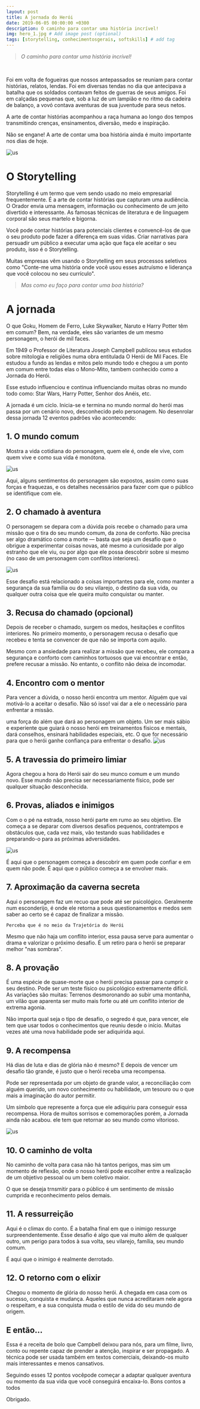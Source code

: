 ```yaml
---
layout: post
title: A jornada do Herói
date: 2019-06-05 00:00:00 +0300
description: O caminho para contar uma história incrível! 
img: hero_1.jpg # Add image post (optional)
tags: [storytelling, conhecimentosgerais, softskills] # add tag
---
```

>*O caminho para contar uma história incrível!*

&nbsp;

Foi em volta de fogueiras que nossos antepassados se reuniam para contar histórias, relatos, lendas. Foi em diversas tendas no dia que antecipava a batalha que os soldados contavam feitos de guerras de seus amigos. Foi em calçadas pequenas que, sob a luz de um lampião e no ritmo da cadeira de balanço, a vovó contava aventuras de sua juventude para seus netos.

A arte de contar histórias acompanhou a raça humana ao longo dos tempos transmitindo crenças, ensinamentos, diversão, medo e inspiração. 

Não se engane! A arte de contar uma boa história ainda é muito importante nos dias de hoje.

![us](/assets/img/us.jpeg )

# O Storytelling

Storytelling é um termo que vem sendo usado no meio empresarial frequentemente. É a arte de contar histórias que capturam uma audiência. O Orador envia uma mensagem, informação ou conhecimento de um jeito divertido e interessante. As famosas técnicas de literatura e de linguagem corporal são seus martelo e bigorna.

Você pode contar histórias para potenciais clientes e convencê-los de que o seu produto pode fazer a diferença em suas vidas. Criar narrativas para persuadir um público a executar uma ação que faça ele aceitar o seu produto, isso é o Storytelling.

Muitas empresas vêm usando o Storytelling em seus processos seletivos como "Conte-me uma história onde você usou esses autruísmo e liderança que você colocou no seu currículo".

>*Mas como eu faço para contar uma boa história?*


# A jornada

O que Goku, Homem de Ferro, Luke Skywalker, Naruto e Harry Potter têm em comum? Bem, na verdade, eles são variantes de um mesmo personagem, o herói de mil faces.

Em 1949 o Professor de Literatura Joseph Campbell publicou seus estudos sobre mitologia e religiões numa obra entitulada O Herói de Mil Faces. Ele estudou a fundo as lendas e mitos pelo mundo todo e chegou a um ponto em comum entre todas elas o Mono-Mito, tambem conhecido como a Jornada do Herói.

Esse estudo influenciou e continua influenciando muitas obras no mundo todo como: Star Wars, Harry Potter, Senhor dos Anéis, etc.

A jornada é um ciclo. Inicia-se e termina no mundo normal do herói mas passa por um cenário novo, desconhecido pelo  personagem. No desenrolar dessa jornada 12 eventos padrões vão acontecendo:


## 1. O mundo comum


Mostra a vida cotidiana do personagem, quem ele é, onde ele vive, com quem vive e como sua vida é monótona.

![us](/assets/img/Hercules.jpg)

Aqui, alguns sentimentos do personagem são expostos, assim como suas forças e fraquezas, e os detalhes necessários para fazer com que o público se identifique com ele.

## 2. O chamado à aventura

O personagem se depara com a dúvida pois recebe o chamado para uma missão que o tira do seu mundo comum, da zona de conforto. Não precisa ser algo dramático como a morte — basta que seja um desafio que o obrigue a experimentar coisas novas, até mesmo a curiosidade por algo estranho que ele viu, ou por algo que ele possa descobrir sobre si mesmo (no caso de um personagem com conflitos interiores).

![us](/assets/img/harry.jpg)

Esse desafio está relacionado a coisas importantes para ele, como manter a segurança da sua família ou do seu vilarejo, o destino da sua vida, ou qualquer outra coisa que ele queira muito conquistar ou manter.


## 3. Recusa do chamado (opcional)

Depois de receber o chamado, surgem os medos, hesitações e conflitos interiores. No primeiro momento, o personagem recusa o desafio que recebeu e tenta se convencer de que não se importa com aquilo.

Mesmo com a ansiedade para realizar a missão que recebeu, ele compara a segurança e conforto com caminhos tortuosos que vai encontrar e então, prefere recusar a missão. No entanto, o conflito não deixa de incomodar.

## 4. Encontro com o mentor

Para vencer a dúvida, o nosso herói encontra um mentor. Alguém que vai motivá-lo a aceitar o desafio. Não só isso! vai dar a ele o necessário para enfrentar a missão.

uma força do além que dará ao personagem um objeto. Um ser mais sábio e experiente que guiará o nosso herói em treinamentos fisicos e mentais, dará conselhos, ensinará habilidades especiais, etc. O que for necessário para que o herói ganhe confiança para enfrentar o desafio.
![us](/assets/img/goku.jpg)

## 5. A travessia do primeiro limiar

Agora chegou a hora do Herói sair do seu munco comum e um mundo novo. Esse mundo não precisa ser necessariamente físico, pode ser qualquer situação desconhecida.

## 6. Provas, aliados e inimigos

Com o  o pé na estrada, nosso herói parte em rumo ao seu objetivo. Ele começa a se deparar com diversos desafios pequenos, contratempos e obstáculos que, cada vez mais, vão testando suas habilidades e preparando-o para as próximas adversidades.

![us](/assets/img/titas.jpg)

É aqui que o personagem começa a descobrir em quem pode confiar e em quem não pode. É aqui que o público começa a se envolver mais.

## 7. Aproximação da caverna secreta

Aqui o personagem faz um recuo que pode até ser psicológico. Geralmente num esconderijo, é onde ele retorna a seus questionamentos e medos sem saber ao certo se é capaz de finalizar a missão.

    Perceba que é no meio da Trajetória do Herói

Mesmo que não haja um conflito interior, essa pausa serve para aumentar o drama e valorizar o próximo desafio. É um retiro para o herói se preparar melhor "nas sombras".

## 8. A provação

É uma espécie de quase-morte que o herói precisa passar para cumprir o seu destino. Pode ser um teste físico ou psicológico extremamente difícil. As variações são muitas: Terrenos desmoronando ao subir uma montanha, um vilão que aparenta ser muito mais forte ou até um conflito interior de extrema agonia.

Não importa qual seja o tipo de desafio, o segredo é que, para vencer, ele tem que usar todos o conhecimentos que reuniu desde o início. Muitas vezes até uma nova habilidade pode ser adiquirida aqui.

## 9. A recompensa

Há dias de luta e dias de glória não é mesmo? E depois de vencer um desafio tão grande, é justo que o herói receba uma recompensa.

Pode ser representada por um objeto de grande valor, a reconciliação com alguém querido, um novo conhecimento ou habilidade, um tesouro ou o que mais a imaginação do autor permitir.

Um símbolo que represente a força que ele adiquiriu para conseguir essa recompensa. Hora de muitos sorrisos e comemorações porém, a Jornada ainda não acabou. ele tem que retornar ao seu mundo como vitorioso.

![us](/assets/img/reiartur.jpg)

## 10. O caminho de volta

No caminho de volta para casa não há tantos perigos, mas sim um momento de reflexão, onde o nosso herói pode escolher entre a realização de um objetivo pessoal ou um bem coletivo maior.

O que se deseja trnsmitir para o público é um sentimento de missão cumprida e reconhecimento pelos demais.

## 11. A ressurreição

Aqui é o climax do conto. É a batalha final em que o inimigo ressurge surpreendentemente. Esse desafio é algo que vai muito além de qualquer outro, um perigo para todos à sua volta, seu vilarejo, família, seu mundo comum.

É aqui que o inimigo é realmente derrotado.

## 12. O retorno com o elixir

Chegou o momento de glória do nosso herói. A chegada em casa com os sucesso, conquista e mudança. Aqueles que nunca acreditaram nele agora o respeitam, e a sua conquista muda o estilo de vida do seu mundo de origem.

## E então...

Essa é a receita de bolo que Campbell deixou para nós, para um filme, livro, conto ou repente capaz de prender a atenção, inspirar e ser propagado. A técnica pode ser usada também em textos comerciais, deixando-os muito mais interessantes e menos cansativos.

Seguindo esses 12 pontos vocêpode começar a adaptar qualquer aventura ou momento da sua vida que você conseguirá encaixa-lo. Bons contos a todos

Obrigado.



